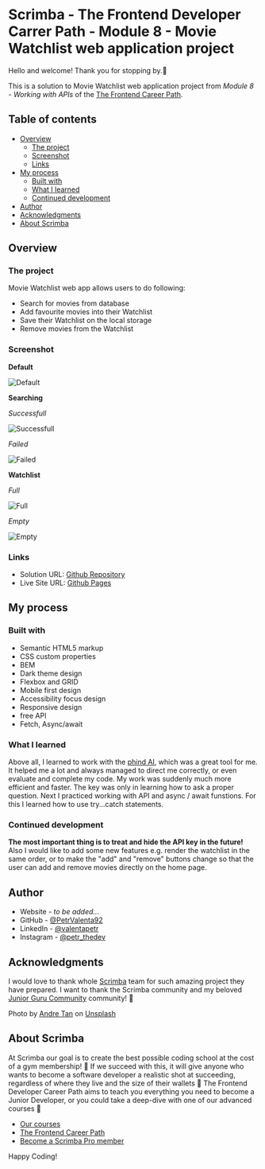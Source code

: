 # Scrimba - The Frontend Developer Carrer Path - Module 8 - Movie Watchlist web application project

Hello and welcome! Thank you for stopping by.🤠

This is a solution to Movie Watchlist web application project from _Module 8 - Working with APIs_ of the [The Frontend Career Path](https://scrimba.com/learn/frontend).

## Table of contents

- [Overview](#overview)
  - [The project](#the-challenge)
  - [Screenshot](#screenshot)
  - [Links](#links)
- [My process](#my-process)
  - [Built with](#built-with)
  - [What I learned](#what-i-learned)
  - [Continued development](#continued-development)
- [Author](#author)
- [Acknowledgments](#acknowledgments)
- [About Scrimba](#about-scrimba)

## Overview

### The project

Movie Watchlist web app allows users to do following:

- Search for movies from database
- Add favourite movies into their Watchlist
- Save their Watchlist on the local storage
- Remove movies from the Watchlist

### Screenshot

**Default**

![Default](./images/screenshots/default.png)

**Searching**

_Successfull_

![Successfull](./images/screenshots/searching_success.png)

_Failed_

![Failed](./images/screenshots/searching_fail.png)

**Watchlist**

_Full_

![Full](./images/screenshots/watchlist_full.png)

_Empty_

![Empty](./images/screenshots/watchlist_empty.png)

### Links

- Solution URL: [Github Repository](https://github.com/PetrValenta92/movie-watchlist)
- Live Site URL: [Github Pages](https://petrvalenta92.github.io/movie-watchlist/)

## My process

### Built with

- Semantic HTML5 markup
- CSS custom properties
- BEM
- Dark theme design
- Flexbox and GRID
- Mobile first design
- Accessibility focus design
- Responsive design
- free API
- Fetch, Async/await

### What I learned

Above all, I learned to work with the [phind AI](https://www.phind.com/), which was a great tool for me. It helped me a lot and always managed to direct me correctly, or even evaluate and complete my code. My work was suddenly much more efficient and faster. The key was only in learning how to ask a proper question. Next I practiced working with API and async / await funstions. For this I learned how to use try...catch statements.

### Continued development

**The most important thing is to treat and hide the API key in the future!** Also I would like to add some new features e.g. render the watchlist in the same order, or to make the "add" and "remove" buttons change so that the user can add and remove movies directly on the home page.

## Author

- Website - _to be added..._
- GitHub - [@PetrValenta92](https://github.com/PetrValenta92)
- LinkedIn - [@valentapetr](https://www.linkedin.com/in/valentapetr/)
- Instagram - [@petr_thedev](https://www.instagram.com/petr_thedev/)

## Acknowledgments

I would love to thank whole [Scrimba](https://scrimba.com) team for such amazing project they have prepared.
I want to thank the Scrimba community and my beloved [Junior Guru Community](https://junior.guru/) community! 🐣

Photo by <a href="https://unsplash.com/@andredantan19?utm_content=creditCopyText&utm_medium=referral&utm_source=unsplash">Andre Tan</a> on <a href="https://unsplash.com/photos/black-and-white-photo-frame-on-white-wall-THJJRUhNlEc?utm_content=creditCopyText&utm_medium=referral&utm_source=unsplash">Unsplash</a>

## About Scrimba

At Scrimba our goal is to create the best possible coding school at the cost of a gym membership! 💜
If we succeed with this, it will give anyone who wants to become a software developer a realistic shot at succeeding, regardless of where they live and the size of their wallets 🎉
The Frontend Developer Career Path aims to teach you everything you need to become a Junior Developer, or you could take a deep-dive with one of our advanced courses 🚀

- [Our courses](https://scrimba.com/allcourses)
- [The Frontend Career Path](https://scrimba.com/learn/frontend)
- [Become a Scrimba Pro member](https://scrimba.com/pricing)

Happy Coding!
